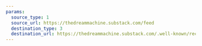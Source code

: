 ```yaml
---
params:
  source_type: 1
  source_url: https://thedreammachine.substack.com/feed
  destination_type: 3
  destination_url: https://thedreammachine.substack.com/.well-known/recommendations.opml
---
```

